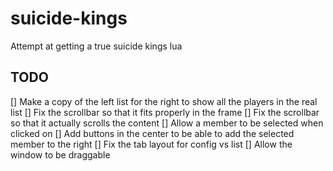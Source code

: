 # suicide-kings
Attempt at getting a true suicide kings lua


## TODO
[] Make a copy of the left list for the right to show all the players in the real list
[] Fix the scrollbar so that it fits properly in the frame
[] Fix the scrollbar so that it actually scrolls the content
[] Allow a member to be selected when clicked on
[] Add buttons in the center to be able to add the selected member to the right
[] Fix the tab layout for config vs list
[] Allow the window to be draggable
